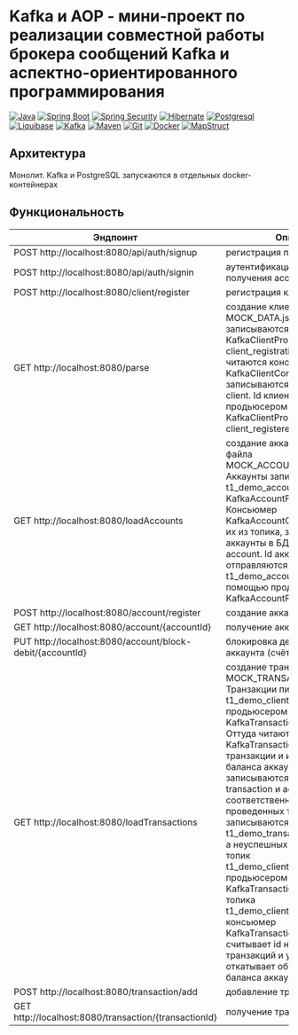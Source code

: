 # Kafka и AOP - мини-проект по реализации совместной работы брокера сообщений Kafka и аспектно-ориентированного программирования
[![Java](https://img.shields.io/badge/-Java-F29111?style=for-the-badge&logo=java&logoColor=e38873)](https://www.oracle.com/java/)
[![Spring Boot](https://img.shields.io/badge/-Spring%20Boot-6AAD3D?style=for-the-badge&logo=spring-boot&logoColor=90fd87)](https://spring.io/projects/spring-boot)
[![Spring Security](https://img.shields.io/badge/-Spring%20Security-6AAD3D?style=for-the-badge&logo=spring-security&logoColor=90fd87)](https://spring.io/projects/spring-security)
[![Hibernate](https://img.shields.io/badge/-Hibernate-B6A975?style=for-the-badge&logo=hibernate&logoColor=717c88)](https://hibernate.org/)
[![Postgresql](https://img.shields.io/badge/-postgresql%20-31648C?style=for-the-badge&logo=postgresql&logoColor=FFFFFF)](https://www.postgresql.org/)
[![Liquibase](https://img.shields.io/badge/Liquibase-2a62ff?style=for-the-badge&logo=liquibase&logoColor=white)](https://www.liquibase.com/)
[![Kafka](https://img.shields.io/badge/Kafka-231F20?style=for-the-badge&logo=apache-kafka&logoColor=white)](https://kafka.apache.org/)
[![Maven](https://img.shields.io/badge/-Maven-7D2675?style=for-the-badge&logo=apache&logoColor=e38873)](https://maven.apache.org/)
[![Git](https://img.shields.io/badge/git-%23F05033.svg?style=for-the-badge&logo=git&logoColor=white)](https://git-scm.com/)
[![Docker](https://img.shields.io/badge/docker-%230db7ed.svg?style=for-the-badge&logo=docker&logoColor=white)](https://www.docker.com/)
[![MapStruct](https://img.shields.io/badge/MapStruct-d23120?style=for-the-badge&logo=&logoColor=white)](https://mapstruct.org/)

## Архитектура
Монолит. Kafka и PostgreSQL запускаются в отдельных docker-контейнерах

## Функциональность
| **Эндпоинт** | **Описание** |
| - | - |
|POST http://localhost:8080/api/auth/signup|регистрация пользователя|
|POST http://localhost:8080/api/auth/signin|аутентификация пользователя и получения access-токена|
|POST http://localhost:8080/client/register|регистрация клиента|
|GET http://localhost:8080/parse|создание клиентов из файла MOCK_DATA.json. Клиенты записываются продьюсером KafkaClientProducer в топик client_registration. Оттуда читаются консьюмером KafkaClientConsumer и записываются в БД в таблицу client. Id клиентов отправляются продьюсером KafkaClientProducer в топик client_registered|
|GET http://localhost:8080/loadAccounts|создание аккаунтов клиентов из файла MOCK_ACCOUNT_DATA.json. Аккаунты записываются в топик t1_demo_accounts продьюсером KafkaAccountProducer. Консьюмер KafkaAccountConsumer читает их из топика, записывает аккаунты в БД в таблицу account. Id аккаунтов отправляются в топик t1_demo_accounts_registered с помощью продьюсера KafkaAccountProducer|
|POST http://localhost:8080/account/register|создание аккаунта|
|GET http://localhost:8080/account/{accountId}|получение аккаунта по id|
|PUT http://localhost:8080/account/block-debit/{accountId}|блокировка дебитового аккаунта (счёта) по его id|
|GET http://localhost:8080/loadTransactions|создание транзакций из файла MOCK_TRANSACTION_DATA.json. Транзакции пишутся в топик t1_demo_client_transactions продьюсером KafkaTransactionProducer. Оттуда читаются консьюмером KafkaTransactionConsumer и транзакции и изменение баланса аккаунтов записываются в БД в таблицы transaction и account соответственно. Id успешно проведенных транзакций записываются в топик t1_demo_transactions_registered, а неуспешных транзакций в топик t1_demo_client_transaction_error продьюсером KafkaTransactionProducer. Из топика t1_demo_client_transaction_error консьюмер KafkaTransactionConsumer считывает id неуспешных транзакций и удаляет их из БД и откатывает обратно изменение баланса аккаунта.|
|POST http://localhost:8080/transaction/add|добавление транзакции|
|GET http://localhost:8080/transaction/{transactionId}|получение транзакции по id|
